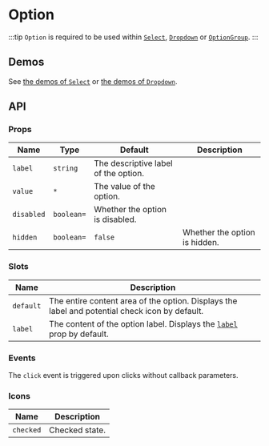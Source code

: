# Option

:::tip
`Option` is required to be used within [`Select`](./select), [`Dropdown`](./dropdown) or [`OptionGroup`](./option-group).
:::

## Demos

See [the demos of `Select`](./select#demos) or [the demos of `Dropdown`](./dropdown#demos).

## API

### Props

| Name | Type | Default | Description |
| -- | -- | -- | -- |
| ``label`` | `string` | The descriptive label of the option. |
| ``value`` | `*` | The value of the option. |
| ``disabled`` | `boolean=` | Whether the option is disabled. |
| ``hidden`` | `boolean=` | `false` | Whether the option is hidden. |

### Slots

| Name | Description |
| -- | -- |
| ``default`` | The entire content area of the option. Displays the label and potential check icon by default.
| ``label`` | The content of the option label. Displays the [`label`](#props-label) prop by default. |

### Events

The `click` event is triggered upon clicks without callback parameters.

### Icons

| Name | Description |
| -- | -- |
| ``checked`` | Checked state. |
